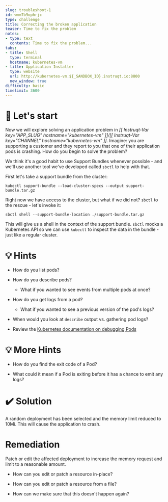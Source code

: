 ```yaml
---
slug: troubleshoot-1
id: wmm7b9ophrjc
type: challenge
title: Correcting the broken application
teaser: Time to fix the problem
notes:
- type: text
  contents: Time to fix the problem...
tabs:
- title: Shell
  type: terminal
  hostname: kubernetes-vm
- title: Application Installer
  type: website
  url: http://kubernetes-vm.${_SANDBOX_ID}.instruqt.io:8800
  new_window: true
difficulty: basic
timelimit: 3600
---
```


🚀 Let's start
=================

Now we will explore solving an application problem in *[[ Instruqt-Var key="APP_SLUG" hostname="kubernetes-vm" ]]/[[ Instruqt-Var key="CHANNEL" hostname="kubernetes-vm" ]]*.  Imagine: you are supporting a customer and they report to you that one of their application pods is crashing.  How do you begin to solve the problem?

We think it's a good habit to use Support Bundles whenever possible - and we'll use another tool we've developed called `sbctl` to help with that.

First let's take a support bundle from the cluster:

```
kubectl support-bundle --load-cluster-specs --output support-bundle.tar.gz
```

Right now we have access to the cluster, but what if we did not?  `sbctl` to the rescue - let's invoke it:

```
sbctl shell --support-bundle-location ./support-bundle.tar.gz
```

This will give us a shell in the context of the support bundle.  `sbctl` mocks a Kubernetes API so we can use `kubectl` to inspect the data in the bundle - just like a regular cluster.


💡 Hints
=================
- How do you list pods?

- How do you describe pods?
  - What if you wanted to see events from multiple pods at once?

- How do you get logs from a pod?
  - What if you wanted to see a previous version of the pod's logs?

- When would you look at `describe` output vs. gathering pod logs?

- Review the [Kubernetes documentation on debugging Pods](https://kubernetes.io/docs/tasks/debug/debug-application/debug-running-pod/)

💡 More Hints
=================
- How do you find the exit code of a Pod?

- What could it mean if a Pod is exiting before it has a chance to emit any logs?

✔️ Solution
=================
A random deployment has been selected and the memory limit reduced to 10Mi.  This will cause the application to crash.

Remediation
=================
Patch or edit the affected deployment to increase the memory request and limit to a reasonable amount.

- How can you edit or patch a resource in-place?

- How can you edit or patch a resource from a file?

- How can we make sure that this doesn't happen again?

